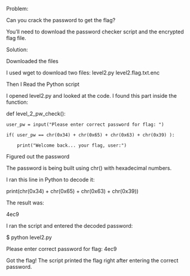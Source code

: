 Problem:

Can you crack the password to get the flag?

You’ll need to download the password checker script and the encrypted flag file.

Solution:

Downloaded the files

I used wget to download two files:
level2.py
level2.flag.txt.enc

Then I Read the Python script

I opened level2.py and looked at the code. I found this part inside the function:

def level_2_pw_check():

    user_pw = input("Please enter correct password for flag: ")
    
    if( user_pw == chr(0x34) + chr(0x65) + chr(0x63) + chr(0x39) ):
    
        print("Welcome back... your flag, user:")
        
Figured out the password

The password is being built using chr() with hexadecimal numbers.

I ran this line in Python to decode it:

print(chr(0x34) + chr(0x65) + chr(0x63) + chr(0x39))

The result was:

4ec9

I ran the script and entered the decoded password:

$ python level2.py

Please enter correct password for flag: 4ec9

Got the flag!
The script printed the flag right after entering the correct password.

